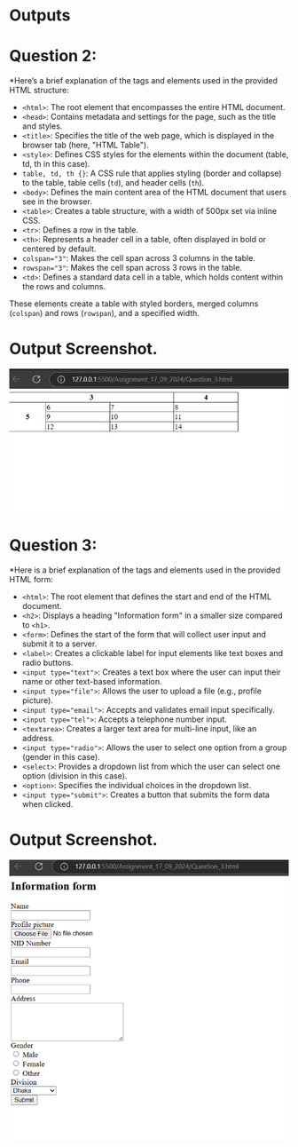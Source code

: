# Outputs

# Question 2:
*Here’s a brief explanation of the tags and elements used in the provided HTML structure:

- `<html>`: The root element that encompasses the entire HTML document.
- `<head>`: Contains metadata and settings for the page, such as the title and styles.
- `<title>`: Specifies the title of the web page, which is displayed in the browser tab (here, "HTML Table").
- `<style>`: Defines CSS styles for the elements within the document (table, td, th in this case).
- `table, td, th {}`: A CSS rule that applies styling (border and collapse) to the table, table cells (`td`), and header cells (`th`).
- `<body>`: Defines the main content area of the HTML document that users see in the browser.
- `<table>`: Creates a table structure, with a width of 500px set via inline CSS.
- `<tr>`: Defines a row in the table.
- `<th>`: Represents a header cell in a table, often displayed in bold or centered by default.
- `colspan="3"`: Makes the cell span across 3 columns in the table.
- `rowspan="3"`: Makes the cell span across 3 rows in the table.
- `<td>`: Defines a standard data cell in a table, which holds content within the rows and columns.

These elements create a table with styled borders, merged columns (`colspan`) and rows (`rowspan`), and a specified width.

# Output Screenshot.
![Reference Image](/Assignment_17_09_2024/Question_2_output.png)


# Question 3:
*Here is a brief explanation of the tags and elements used in the provided HTML form:

- `<html>`: The root element that defines the start and end of the HTML document.
- `<h2>`: Displays a heading "Information form" in a smaller size compared to `<h1>`.
- `<form>`: Defines the start of the form that will collect user input and submit it to a server.
- `<label>`: Creates a clickable label for input elements like text boxes and radio buttons.
- `<input type="text">`: Creates a text box where the user can input their name or other text-based information.
- `<input type="file">`: Allows the user to upload a file (e.g., profile picture).
- `<input type="email">`: Accepts and validates email input specifically.
- `<input type="tel">`: Accepts a telephone number input.
- `<textarea>`: Creates a larger text area for multi-line input, like an address.
- `<input type="radio">`: Allows the user to select one option from a group (gender in this case).
- `<select>`: Provides a dropdown list from which the user can select one option (division in this case).
- `<option>`: Specifies the individual choices in the dropdown list.
- `<input type="submit">`: Creates a button that submits the form data when clicked.

# Output Screenshot.
![Reference Image](/Assignment_17_09_2024/Question_3_output.png)